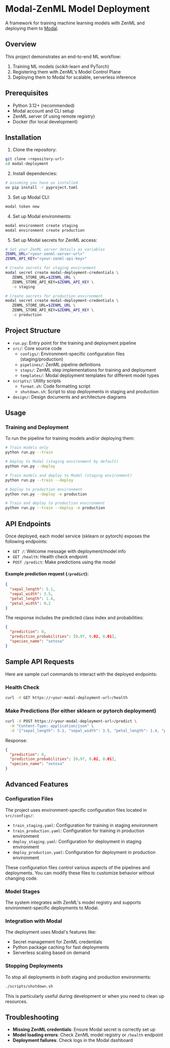 # Modal-ZenML Model Deployment

A framework for training machine learning models with ZenML and deploying them to [Modal](https://modal.com).

## Overview

This project demonstrates an end-to-end ML workflow:

1. Training ML models (scikit-learn and PyTorch)
2. Registering them with ZenML's Model Control Plane
3. Deploying them to Modal for scalable, serverless inference

## Prerequisites

- Python 3.12+ (recommended)
- Modal account and CLI setup
- ZenML server (if using remote registry)
- Docker (for local development)

## Installation

1. Clone the repository:
```bash
git clone <repository-url>
cd modal-deployment
```

2. Install dependencies:
```bash
# assuming you have uv installed
uv pip install -r pyproject.toml
```

3. Set up Modal CLI:
```bash
modal token new
```

4. Set up Modal environments:
```bash
modal environment create staging
modal environment create production
```

5. Set up Modal secrets for ZenML access:
```bash
# Set your ZenML server details as variables
ZENML_URL="<your-zenml-server-url>"
ZENML_API_KEY="<your-zenml-api-key>"

# Create secrets for staging environment
modal secret create modal-deployment-credentials \
   ZENML_STORE_URL=$ZENML_URL \
   ZENML_STORE_API_KEY=$ZENML_API_KEY \
   -e staging

# Create secrets for production environment
modal secret create modal-deployment-credentials \
   ZENML_STORE_URL=$ZENML_URL \
   ZENML_STORE_API_KEY=$ZENML_API_KEY \
   -e production
```

## Project Structure

- `run.py`: Entry point for the training and deployment pipeline
- `src/`: Core source code
  - `configs/`: Environment-specific configuration files (staging/production)
  - `pipelines/`: ZenML pipeline definitions
  - `steps/`: ZenML step implementations for training and deployment
  - `templates/`: Modal deployment templates for different model types
- `scripts/`: Utility scripts
  - `format.sh`: Code formatting script
  - `shutdown.sh`: Script to stop deployments in staging and production
- `design/`: Design documents and architecture diagrams

## Usage

### Training and Deployment

To run the pipeline for training models and/or deploying them:

```bash
# Train models only
python run.py --train

# Deploy to Modal (staging environment by default)
python run.py --deploy

# Train models and deploy to Modal (staging environment)
python run.py --train --deploy

# Deploy to production environment
python run.py --deploy -e production

# Train and deploy to production environment
python run.py --train --deploy -e production
```

## API Endpoints

Once deployed, each model service (sklearn or pytorch) exposes the following endpoints:

- `GET /`: Welcome message with deployment/model info
- `GET /health`: Health check endpoint
- `POST /predict`: Make predictions using the model

#### Example prediction request (`/predict`):

```json
{
  "sepal_length": 5.1,
  "sepal_width": 3.5,
  "petal_length": 1.4,
  "petal_width": 0.2
}
```

The response includes the predicted class index and probabilities:
```json
{
  "prediction": 0,
  "prediction_probabilities": [0.97, 0.02, 0.01],
  "species_name": "setosa"
}
```

## Sample API Requests

Here are sample curl commands to interact with the deployed endpoints:

### Health Check
```bash
curl -X GET https://<your-modal-deployment-url>/health
```

### Make Predictions (for either sklearn or pytorch deployment)
```bash
curl -X POST https://<your-modal-deployment-url>/predict \
  -H "Content-Type: application/json" \
  -d '{"sepal_length": 5.1, "sepal_width": 3.5, "petal_length": 1.4, "petal_width": 0.2}'
```

Response:
```json
{
  "prediction": 0,
  "prediction_probabilities": [0.97, 0.02, 0.01],
  "species_name": "setosa"
}
```

## Advanced Features

### Configuration Files

The project uses environment-specific configuration files located in `src/configs/`:
- `train_staging.yaml`: Configuration for training in staging environment
- `train_production.yaml`: Configuration for training in production environment
- `deploy_staging.yaml`: Configuration for deployment in staging environment
- `deploy_production.yaml`: Configuration for deployment in production environment

These configuration files control various aspects of the pipelines and deployments. You can modify these files to customize behavior without changing code.

### Model Stages

The system integrates with ZenML's model registry and supports environment-specific deployments to Modal.

### Integration with Modal

The deployment uses Modal's features like:
- Secret management for ZenML credentials
- Python package caching for fast deployments
- Serverless scaling based on demand

### Stopping Deployments

To stop all deployments in both staging and production environments:

```bash
./scripts/shutdown.sh
```

This is particularly useful during development or when you need to clean up resources.

## Troubleshooting

- **Missing ZenML credentials**: Ensure Modal secret is correctly set up
- **Model loading errors**: Check ZenML model registry or `/health` endpoint
- **Deployment failures**: Check logs in the Modal dashboard
